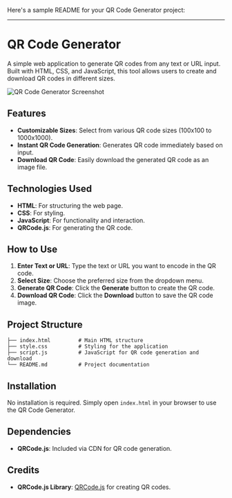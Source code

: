 Here's a sample README for your QR Code Generator project:

---

# QR Code Generator

A simple web application to generate QR codes from any text or URL input. Built with HTML, CSS, and JavaScript, this tool allows users to create and download QR codes in different sizes.

![QR Code Generator Screenshot](screenshot.png) <!-- Replace this with a screenshot of your project -->

## Features

- **Customizable Sizes**: Select from various QR code sizes (100x100 to 1000x1000).
- **Instant QR Code Generation**: Generates QR code immediately based on input.
- **Download QR Code**: Easily download the generated QR code as an image file.

## Technologies Used

- **HTML**: For structuring the web page.
- **CSS**: For styling.
- **JavaScript**: For functionality and interaction.
- **QRCode.js**: For generating the QR code.

## How to Use

1. **Enter Text or URL**: Type the text or URL you want to encode in the QR code.
2. **Select Size**: Choose the preferred size from the dropdown menu.
3. **Generate QR Code**: Click the **Generate** button to create the QR code.
4. **Download QR Code**: Click the **Download** button to save the QR code image.

## Project Structure

```
├── index.html         # Main HTML structure
├── style.css          # Styling for the application
├── script.js          # JavaScript for QR code generation and download
└── README.md          # Project documentation
```

## Installation

No installation is required. Simply open `index.html` in your browser to use the QR Code Generator.


## Dependencies

- **QRCode.js**: Included via CDN for QR code generation.

## Credits

- **QRCode.js Library**: [QRCode.js](https://github.com/davidshimjs/qrcodejs) for creating QR codes.

